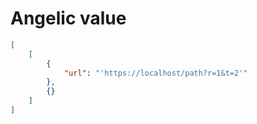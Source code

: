 # Angelic value

```json
[
    [
        {
            "url": "'https://localhost/path?r=1&t=2'"
        },
        {}
    ]
]
```
